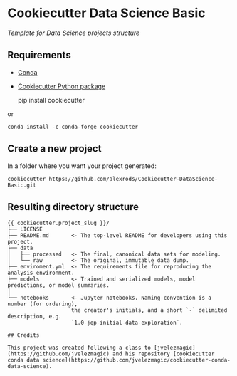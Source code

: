 # Cookiecutter Data Science Basic

*Template for Data Science projects structure*

## Requirements

- [Conda](https://docs.conda.io/projects/conda/en/latest/user-guide/install/download.html)
- [Cookiecutter Python package](http://cookiecutter.readthedocs.org/en/latest/installation.html)


    pip install cookiecutter


or

    conda install -c conda-forge cookiecutter

## Create a new project

In a folder where you want your project generated:


    cookiecutter https://github.com/alexrods/Cookiecutter-DataScience-Basic.git

## Resulting directory structure

```
{{ cookiecutter.project_slug }}/
├── LICENSE
├── README.md       <- The top-level README for developers using this project.
├── data
│   ├── processed   <- The final, canonical data sets for modeling.
│   └── raw         <- The original, immutable data dump.
├── enviroment.yml  <- The requirements file for reproducing the analysis environment.
├── models          <- Trained and serialized models, model predictions, or model summaries.
│
└── notebooks       <- Jupyter notebooks. Naming convention is a number (for ordering),
                    the creator's initials, and a short `-` delimited description, e.g.
                    `1.0-jqp-initial-data-exploration`.

## Credits

This project was created following a class to [jvelezmagic](https://github.com/jvelezmagic) and his repository [cookiecutter conda data science](https://github.com/jvelezmagic/cookiecutter-conda-data-science).

